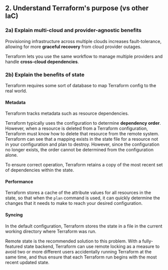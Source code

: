 ## 2. Understand Terraform's purpose (vs other IaC)

### 2a) Explain multi-cloud and provider-agnostic benefits

Provisioning infrastructure across multiple clouds increases fault-tolerance, allowing for more **graceful recovery** from cloud provider outages.

Terraform lets you use the same workflow to manage multiple providers and handle **cross-cloud dependencies**.

### 2b) Explain the benefits of state

Terraform requires some sort of database to map Terraform config to the real world.

#### Metadata

Terraform tracks metadata such as resource dependencies.

Terraform typically uses the configuration to determine **dependency order**. However, when a resource is deleted from a Terraform configuration, Terraform must know how to delete that resource from the remote system. Terraform can see that a mapping exists in the state file for a resource not in your configuration and plan to destroy. However, since the configuration no longer exists, the order cannot be determined from the configuration alone.

To ensure correct operation, Terraform retains a copy of the most recent set of dependencies within the state.

#### Performance

Terraform stores a cache of the attribute values for all resources in the state, so that when the ``plan`` command is used, it can quickly determine the changes that it needs to make to reach your desired configuration.

#### Syncing

In the default configuration, Terraform stores the state in a file in the current working directory where Terraform was run.

Remote state is the recommended solution to this problem. With a fully-featured state backend, Terraform can use remote locking as a measure to avoid two or more different users accidentally running Terraform at the same time, and thus ensure that each Terraform run begins with the most recent updated state.

